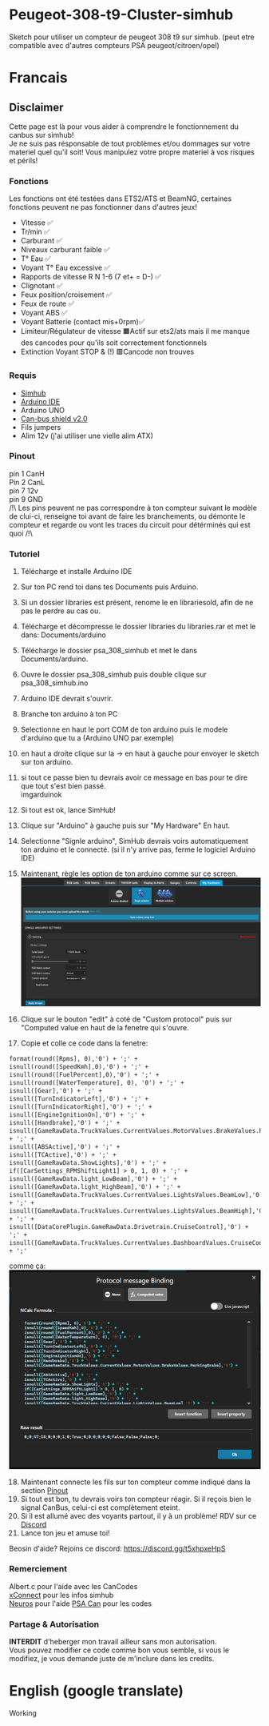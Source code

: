 # Peugeot-308-t9-Cluster-simhub
Sketch pour utiliser un compteur de peugeot 308 t9 sur simhub. (peut etre compatible avec d'autres compteurs PSA peugeot/citroen/opel)


# Francais
## Disclaimer
Cette page est là pour vous aider à comprendre le fonctionnement du canbus sur simhub!  
Je ne suis pas résponsable de tout problèmes et/ou dommages sur votre materiel quel qu'il soit! 
Vous manipulez votre propre materiel à vos risques et périls!

### Fonctions
Les fonctions ont été testées dans ETS2/ATS et BeamNG, certaines fonctions peuvent ne pas fonctionner dans d'autres jeux!  
* Vitesse ✅
* Tr/min ✅
* Carburant ✅
* Niveaux carburant faible ✅
* T° Eau ✅
* Voyant T° Eau excessive ✅
* Rapports de vitesse R N 1-6 (7 et+ = D-) ✅
* Clignotant ✅
* Feux position/croisement ✅
* Feux de route ✅
* Voyant ABS ✅
* Voyant Batterie (contact mis+0rpm)✅
* Limiteur/Régulateur de vitesse 🟧Actif sur ets2/ats mais il me manque des cancodes pour qu'ils soit correctement fonctionnels
* Extinction Voyant STOP & (!) 🟥Cancode non trouves

### Requis
* [Simhub](https://www.simhubdash.com/download-2/)
* [Arduino IDE](https://www.arduino.cc/en/software/)
* Arduino UNO
* [Can-bus shield v2.0](https://wiki.seeedstudio.com/CAN-BUS_Shield_V2.0/)
* Fils jumpers
* Alim 12v (j'ai utiliser une vielle alim ATX)

### Pinout
pin 1 CanH  
Pin 2 CanL  
pin 7 12v  
pin 9 GND  
/!\ Les pins peuvent ne pas correspondre à ton compteur suivant le modèle de clui-ci, renseigne toi avant de faire les branchements, ou démonte le compteur et regarde ou vont les traces du circuit pour détérminés qui est quoi /!\

### Tutoriel
1. Télécharge et installe Arduino IDE  
2. Sur ton PC rend toi dans tes Documents puis Arduino.  
3. Si un dossier libraries est présent, renome le en librariesold, afin de ne pas le perdre au cas ou.  
4. Télécharge et décompresse le dossier libraries du libraries.rar et met le dans: Documents/arduino  
5. Télécharge le dossier psa_308_simhub et met le dans Documents/arduino.  
6. Ouvre le dossier psa_308_simhub puis double clique sur psa_308_simhub.ino  
7. Arduino IDE devrait s'ouvrir.  
8. Branche ton arduino à ton PC  
9. Selectionne en haut le port COM de ton arduino puis le modele d'arduino que tu a (Arduino UNO par exemple)  
10. en haut a droite clique sur la -> en haut à gauche pour envoyer le sketch sur ton arduino.  
11. si tout ce passe bien tu devrais avoir ce message en bas pour te dire que tout s'est bien passé.  
imgarduinok

12. Si tout est ok, lance SimHub!  
13. Clique sur "Arduino" à gauche puis sur "My Hardware" En haut.  
14. Selectionne "Signle arduino", SimHub devrais voirs automatiquement ton arduino et le connecté. (si il n'y arrive pas, ferme le logiciel Arduino IDE)  
15. Maintenant, règle les option de ton arduino comme sur ce screen.  
![simhubcfg](https://github.com/naunaud84820/Peugeot-308-t9-Cluster-simhub/blob/main/img/simhubcfg.png)

16. Clique sur le bouton "edit" à coté de "Custom protocol" puis sur "Computed value en haut de la fenetre qui s'ouvre.  
17. Copie et colle ce code dans la fenetre:
```
format(round([Rpms], 0),'0') + ';' +
isnull(round([SpeedKmh],0),'0') + ';' +
isnull(round([FuelPercent],0),'0') + ';' +
isnull(round([WaterTemperature], 0), '0') + ';' +
isnull([Gear],'0') + ';' +
isnull([TurnIndicatorLeft],'0') + ';' +
isnull([TurnIndicatorRight],'0') + ';' +
isnull([EngineIgnitionOn],'0') + ';' +
isnull([Handbrake],'0') + ';' +
isnull([GameRawData.TruckValues.CurrentValues.MotorValues.BrakeValues.ParkingBrake],'0') + ';' +
isnull([ABSActive],'0') + ';' +
isnull([TCActive],'0') + ';' +
isnull([GameRawData.ShowLights],'0') + ';' +
if([CarSettings_RPMShiftLight1] > 0, 1, 0) + ';' +
isnull([GameRawData.light_LowBeam],'0') + ';' +
isnull([GameRawData.light_HighBeam],'0') + ';' +
isnull([GameRawData.TruckValues.CurrentValues.LightsValues.BeamLow],'0') + ';' +
isnull([GameRawData.TruckValues.CurrentValues.LightsValues.BeamHigh],'0') + ';' +
isnull([DataCorePlugin.GameRawData.Drivetrain.CruiseControl],'0') + ';' +
isnull([GameRawData.TruckValues.CurrentValues.DashboardValues.CruiseControlSpeed.Kph],'0') + ';'
```
comme ça:  
![simhubcode](https://github.com/naunaud84820/Peugeot-308-t9-Cluster-simhub/blob/main/img/simhubcode.png)

18. Maintenant connecte les fils sur ton compteur comme indiqué dans la section [Pinout]([https://wiki.seeedstudio.com/CAN-BUS_Shield_V2.0/](https://github.com/naunaud84820/Peugeot-308-t9-Cluster-simhub?tab=readme-ov-file#pinout))  
19. Si tout est bon, tu devrais voirs ton compteur réagir. Si il reçois bien le signal CanBus, celui-ci est complètement eteint.  
20. Si il est allumé avec des voyants partout, il y à un problème! RDV sur ce [Discord](https://discord.gg/t5xhpxeHpS)  
21. Lance ton jeu et amuse toi!

Beosin d'aide? Rejoins ce discord: https://discord.gg/t5xhpxeHpS

### Remerciement
Albert.c pour l'aide avec les CanCodes  
[xConnect](https://xconnect.cc/) pour les infos simhub  
[Neuros](https://discord.gg/t5xhpxeHpS) pour l'aide
[PSA Can](https://autowp.github.io/) pour les codes

### Partage & Autorisation
**INTERDIT** d'heberger mon travail ailleur sans mon autorisation.  
Vous pouvez modifier ce code comme bon vous semble, si vous le modifiez, je vous demande juste de m'inclure dans les credits.

# English (google translate)
Working
